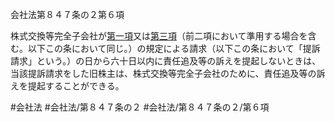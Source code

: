 会社法第８４７条の２第６項

株式交換等完全子会社が[第一項](会社法＿＿＿＿第８４７条の２第１項)又は[第三項](会社法＿＿＿＿第８４７条の２第３項)（前二項において準用する場合を含む。以下この条において同じ。）の規定による請求（以下この条において「提訴請求」という。）の日から六十日以内に責任追及等の訴えを提起しないときは、当該提訴請求をした旧株主は、株式交換等完全子会社のために、責任追及等の訴えを提起することができる。

#会社法
#会社法/第８４７条の２
#会社法/第８４７条の２/第６項
